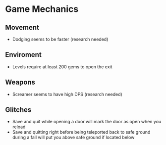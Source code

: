 # Game Mechanics

## Movement

- Dodging seems to be faster (research needed)

## Enviroment

- Levels require at least 200 gems to open the exit

## Weapons

- Screamer seems to have high DPS (research needed)

## Glitches

- Save and quit while opening a door will mark the door as open when you reload
- Save and quitting right before being teleported back to safe ground during a fall will put you above safe ground if located below
